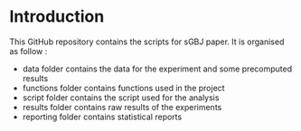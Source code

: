 # Introduction

This GitHub repository contains the scripts for sGBJ paper. It is organised as follow :

- data folder contains the data for the experiment and some precomputed results
- functions folder contains functions used in the project
- script folder contains the script used for the analysis
- results folder contains raw results of the experiments
- reporting folder contains statistical reports
